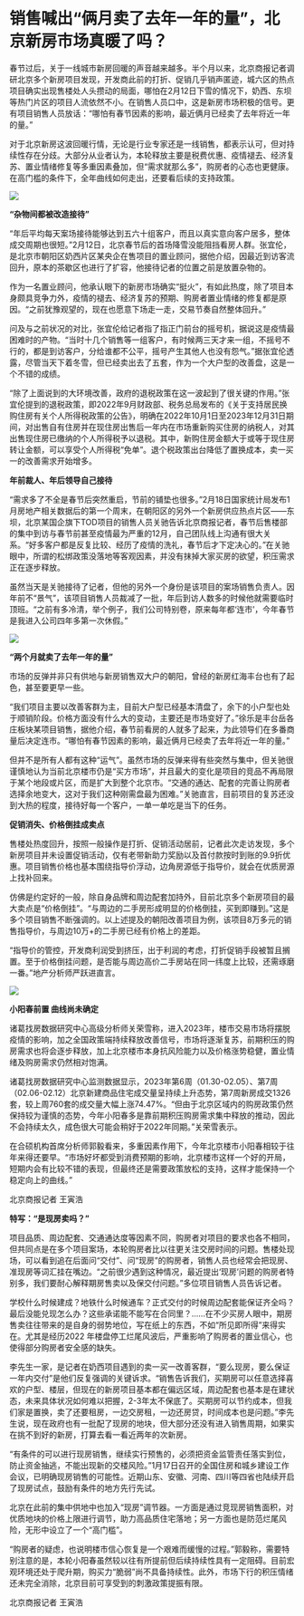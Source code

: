 # 销售喊出“俩月卖了去年一年的量”，北京新房市场真暖了吗？

春节过后，关于一线城市新房回暖的声音越来越多。半个月以来，北京商报记者调研北京多个新房项目发现，开发商此前的打折、促销几乎销声匿迹，城六区的热点项目确实出现售楼处人头攒动的局面，哪怕在2月12日下雪的情况下，奶西、东坝等热门片区的项目人流依然不小。在销售人员口中，这是新房市场积极的信号。更有项目销售人员放话：“哪怕有春节因素的影响，最近俩月已经卖了去年将近一年的量。”

对于北京新房这波回暖行情，无论是行业专家还是一线销售，都表示认可，但对持续性存在分歧。大部分从业者认为，本轮释放主要是税费优惠、疫情褪去、经济复苏、置业情绪修复等多重因素叠加，但“需求就那么多”，购房者的心态也更健康。在高门槛的条件下，全年曲线如何走出，还要看后续的支持政策。

![](https://inews.gtimg.com/newsapp_bt/0/15674374113/1000)

**“杂物间都被改造接待”**

“年后平均每天案场接待能够达到五六十组客户，而且以真实意向客户居多，整体成交周期也很短。”2月12日，北京春节后的首场降雪没能阻挡看房人群。张宜伦，是北京市朝阳区奶西片区某央企在售项目的置业顾问，据他介绍，因最近到访客流回升，原本的茶歇区也进行了扩容，他接待记者的位置之前是放置杂物的。

作为一名置业顾问，他承认眼下的新房市场确实“挺火”，有如此热度，除了项目本身颇具竞争力外，疫情的褪去、经济复苏的预期、购房者置业情绪的修复都是原因。“之前犹豫观望的，现在也愿意下场走一走，交易节奏自然整体回升。”

问及与之前状况的对比，张宜伦给记者指了指正门前台的摇号机，据说这是疫情最困难时的产物。“当时十几个销售等一组客户，有时候两三天才来一组，不摇号不行的，都是到访客户，分给谁都不公平，摇号产生其他人也没有怨气。”据张宜伦透露，尽管当天下着冬雪，但已经卖出去了五套，作为一个大户型的改善盘，这是一个不错的成绩。

“除了上面说到的大环境改善，政府的退税政策在这一波起到了很关键的作用。”张宜伦提到的退税政策，即2022年9月财政部、税务总局发布的《关于支持居民换购住房有关个人所得税政策的公告》，明确在2022年10月1日至2023年12月31日期间，对出售自有住房并在现住房出售后一年内在市场重新购买住房的纳税人，对其出售现住房已缴纳的个人所得税予以退税。其中，新购住房金额大于或等于现住房转让金额，可以享受个人所得税“免单”。退个税政策出台降低了置换成本，卖一买一的改善需求开始增多。

**年前裁人、年后领导自己接待**

“需求多了不全是春节后突然重启，节前的铺垫也很多。”2月18日国家统计局发布1月房地产相关数据后的第一个周末，在朝阳区的另外一个新房供应热点片区——东坝，北京某国企旗下TOD项目的销售人员关驰告诉北京商报记者，春节后售楼部的集中到访与春节前甚至疫情最为严重的12月，自己团队线上沟通有很大关系。“好多客户都是反复比较、经历了疫情的洗礼，春节后才下定决心的。”在关驰眼中，所谓的松绑政策没落地等客观因素，并没有抹掉大家买房的欲望，积压需求正在逐步释放。

虽然当天是关驰接待了记者，但他的另外一个身份是该项目的案场销售负责人。因年前不“景气”，该项目销售人员裁减了一批，年后到访人数多的时候他就需要临时顶班。“之前有多冷清，举个例子，我们公司特别卷，原来每年都‘连市’，今年春节是我进入公司四年多第一次休假。”

![](https://inews.gtimg.com/newsapp_bt/0/15674374143/1000)

**“两个月就卖了去年一年的量”**

市场的反弹并非只有供地与新房销售双大户的朝阳，曾经的新房红海丰台也有了起色，甚至要更早一些。

“我们项目主要以改善客群为主，目前大户型已经基本清盘了，余下的小户型也处于顺销阶段。价格方面没有什么大的变动，主要还是市场变好了。”徐乐是丰台岳各庄板块某项目销售，据他介绍，春节前看房的人就多了起来，为此领导们在多番商量后决定连市。“哪怕有春节因素的影响，最近俩月已经卖了去年将近一年的量。”

但并不是所有人都有这种“运气”。虽然市场的反弹来得有些突然与集中，但关驰很谨慎地认为当前北京楼市仍是“买方市场”，并且最大的变化是项目的竞品不再局限于某个地段或片区，而是扩大到整个北京市。“交通的通达、配套的完善让购房者选择余地变大，这对于我们这种刚需盘最为困难。”关驰直言，目前项目的复苏还没到大热的程度，接待好每一个客户，一单一单吃是当下的任务。

**促销消失、价格倒挂成卖点**

售楼处热度回升，按照一般操作是打折、促销活动居前，记者此次走访发现，多个新房项目并未设置促销活动，仅有老带新助力奖励以及首付款按时到账的9.9折优惠。项目销售价格也基本围绕指导价浮动，边角房源低于指导价，就会在优质房源上找补回来。

仿佛是约定好的一般，除自身品牌和周边配套加持外，目前北京多个新房项目的最大卖点是“价格倒挂”。“与周边的二手房形成明显的价格倒挂，买到即赚到。”这是多个项目销售不断强调的。以上述提及的朝阳改善项目为例，该项目8万多元的销售指导价，与周边10万+的二手房已经有价格上的差距。

“指导价的管控，开发商利润受到挤压，出于利润的考虑，打折促销手段被暂且搁置。至于价格倒挂问题，是否能与周边高价二手房站在同一纬度上比较，还需琢磨一番。”地产分析师严跃进直言。

![](https://inews.gtimg.com/newsapp_bt/0/15674374175/1000)

**小阳春前置 曲线尚未确定**

诸葛找房数据研究中心高级分析师关荣雪称，进入2023年，楼市交易市场将摆脱疫情的影响，加之全国政策端持续释放改善信号，市场将逐渐复苏，前期积压的购房需求也将会逐步释放，加上北京楼市本身抗风险能力以及价格涨势稳健，置业情绪及购房需求仍然相对饱满。

诸葛找房数据研究中心监测数据显示，2023年第6周（01.30-02.05）、第7周（02.06-02.12）北京新建商品住宅成交量呈持续上升态势，第7周新房成交1326套，较上周760套的成交量大幅上涨74.47%。“但由于北京区域内的购房政策仍然保持较为谨慎的态势，今年小阳春多是靠前期积压购房需求集中释放的推动，因此不会持续太久，成色很大可能会稍好于2022年同期。”关荣雪表示。

在合硕机构首席分析师郭毅看来，多重因素作用下，今年北京楼市小阳春相较于往年来得还要早。“市场好坏都受到消费预期的影响，北京楼市这样一个好的开局，短期内会有比较不错的表现，但最终还是需要政策放松的支持，这样才能保持一个稳定向上的曲线。”

北京商报记者 王寅浩

**特写：“是现房卖吗？”**

项目品质、周边配套、交通通达度等因素不同，购房者对项目的要求也各不相同，但共同点是在多个项目案场，本轮购房者比以往更关注交房时间的问题。售楼处现场，可以看到追在后面问“交付”、问“现房”的购房者，销售人员也经常会把现房、准现房等词汇挂在嘴边。“之前很少遇到这种情况，最近提出‘现房’问题的购房者特别多，我们要耐心解释期房售卖以及保交付问题。”多位项目销售人员告诉记者。

学校什么时候建成？地铁什么时候通车？正式交付的时候周边配套能保证齐全吗？最后没能兑现怎么办？这些承诺能不能写在合同里？……在不少买房人眼中，期房售卖往往带来的是自身的弱势地位，写在纸上的东西，不如“所见即所得”来得实在。尤其是经历2022
年楼盘停工烂尾风波后，严重影响了购房者的置业信心，也使得部分购房者安全感的缺失。

李先生一家，是记者在奶西项目遇到的卖一买一改善客群，“要么现房，要么保证一年内交付”是他们反复强调的关键诉求。“销售告诉我们，买期房可以任意选择喜欢的户型、楼层，但现在的新房项目基本都在偏远区域，周边配套也基本是在建状态，未来具体状况如何难以把握，2-3年太不保底了。买期房可以节约成本，但我们家是置换，卖了还要租房，一边交房租，一边还房贷，时间成本也是问题。”李先生说，现在政府也有一批配了现房的地块，但大部分还没有进入销售周期，如果实在挑不到好的新房，打算去看一看近两年的次新房。

“有条件的可以进行现房销售，继续实行预售的，必须把资金监管责任落实到位，防止资金抽逃，不能出现新的交楼风险。”1月17日召开的全国住房和城乡建设工作会议，已明确现房销售的可能性。近期山东、安徽、河南、四川等四省也陆续开启了现房试点，鼓励有条件的地方先行先试。

北京在此前的集中供地中也加入“现房”调节器。一方面是通过竞现房销售面积，对优质地块的价格上限进行调节，助力高品质住宅落地；另一方面也是防范烂尾风险，无形中设立了一个“高门槛”。

“购房者的疑虑，也说明楼市信心恢复是一个艰难而缓慢的过程。”郭毅称，需要特别注意的是，本轮小阳春虽然较以往有所提前但后续持续性具有一定阻碍。目前宏观环境还处于爬升期，购买力“脆弱”尚不具备持续性。此外，市场下行的积压情绪还未完全消除，北京目前可享受到的刺激政策提振有限。

北京商报记者 王寅浩


